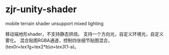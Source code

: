 # zjr-unity-shader

mobile terrain shader
unsupport mixed lighting

移动端地形shader，不支持静态烘焙。
支持一个方向光，自定义环境光，自定义雾化。
混合贴图RGBA通道，控制四张细节贴图混合，(tex0*r+tex1*g+tex2*b)*a+tex3*(1-a)。
